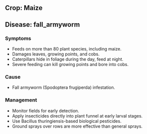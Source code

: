 ## Crop: Maize
## Disease: fall_armyworm

### Symptoms
- Feeds on more than 80 plant species, including maize.
- Damages leaves, growing points, and cobs.
- Caterpillars hide in foliage during the day, feed at night.
- Severe feeding can kill growing points and bore into cobs.

### Cause
- Fall armyworm (Spodoptera frugiperda) infestation.

### Management
- Monitor fields for early detection.
- Apply insecticides directly into plant funnel at early larval stages.
- Use Bacillus thuringiensis-based biological pesticides.
- Ground sprays over rows are more effective than general sprays.
